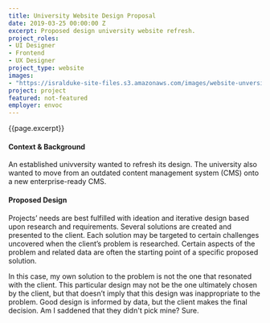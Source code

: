 ```yaml
---
title: University Website Design Proposal
date: 2019-03-25 00:00:00 Z
excerpt: Proposed design university website refresh.
project_roles:
- UI Designer
- Frontend
- UX Designer
project_type: website
images:
- "https://isralduke-site-files.s3.amazonaws.com/images/website-unversity-designed-by-isral-duke-envoc-employee.jpg"
project: project
featured: not-featured
employer: envoc
---
```

<p class="lead">{{page.excerpt}}</p>
<h4>Context &amp; Background</h4>
<p>An established univversity wanted to refresh its design. The university also wanted to move from an outdated content management system (CMS) onto a new enterprise-ready CMS.</p>
<h4>Proposed Design</h4>
<p>Projects’ needs are best fulfilled with ideation and iterative design based upon research and requirements. Several solutions are created and presented to the client. Each solution may be targeted to certain challenges uncovered when the client&rsquo;s problem is researched. Certain aspects of the problem and related data are often the starting point of a specific proposed solution.
</p>
<p>In this case, my own solution to the problem is not the one that resonated with the client. This particular design may not be the one ultimately chosen by the client, but that doesn’t imply that this design was inappropriate to the problem. Good design is informed by data, but the client makes the final decision. Am I saddened that they didn't pick mine? Sure.
</p>
